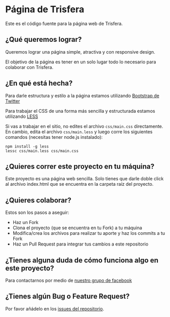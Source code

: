 Página de Trisfera
==================
Este es el código fuente para la página web de Trisfera.

¿Qué queremos lograr?
------------------
Queremos lograr una página simple, atractiva y con responsive design.

El objetivo de la página es tener en un solo lugar todo lo necesario para colaborar con Trisfera.

¿En qué está hecha?
------------------
Para darle estructura y estilo a la página estamos utilizando [Bootstrap de Twitter](https://github.com/twitter/bootstrap/)

Para trabajar el CSS de una forma más sencilla y estructurada estamos utilizando [LESS](http://lesscss.org/)

Si vas a trabajar en el sitio, no edites el archivo `css/main.css` directamente. En cambio, edita el archivo `css/main.less` y luego corre los siguientes comandos (necesitas tener node.js instalado):
```
npm install -g less
lessc css/main.less css/main.css
```

¿Quieres correr este proyecto en tu máquina?
-------------------------------------------
Este proyecto es una página web sencilla. Solo tienes que darle doble click al archivo index.html que se encuentra en la carpeta raíz del proyecto.

¿Quieres colaborar?
------------------
Estos son los pasos a aseguir:

- Haz un Fork
- Clona el proyecto (que se encuentra en tu Fork) a tu máquina
- Modifica/crea los archivos para realizar tu aporte y haz los commits a tu Fork
- Haz un Pull Request para integrar tus cambios a este repositorio

¿Tienes alguna duda de cómo funciona algo en este proyecto?
----------------------------------------------------------
Para contactarnos por medio de [nuestro grupo de facebook](https://www.facebook.com/groups/trisfera/)

¿Tienes algún Bug o Feature Request?
-----------------------------------
Por favor añádelo en los [issues del repositorio](https://github.com/alexishevia/trisfera.com/issues).
